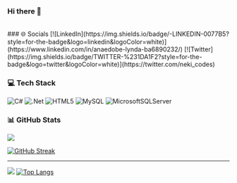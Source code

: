 ### Hi there 👋

<!--
**I am Lynda Nneka** a tech enthusiast and software developer<br> who loves exploring the world of technology<br> building applications that helps improve the efficiency productivity and effectiveness of work.

- 🔭 I’m currently working on building projects using c# and the dotnet framework.
- 🌱 I’m currently learning data structues and algorithms, design patterns, design principles, and using EFCore to perform operations on the database.
- 👯 I’m looking to collaborate on live projects with other software developers out there.
- 💬 Ask me about c#, dotnet, design patterns
- 📫 How to reach me: [![Gmail](https://img.shields.io/badge/-GMAIL-D14836?style=for-the-badge&logo=gmail&logoColor=white)](mailto:anaedobelyn001@gmail.com)
- ⚡ Fun fact:
-->
<br>
### 🌐 Socials
[![LinkedIn](https://img.shields.io/badge/-LINKEDIN-0077B5?style=for-the-badge&logo=linkedin&logoColor=white)](https://www.linkedin.com/in/anaedobe-lynda-ba6890232/)
 [![Twitter](https://img.shields.io/badge/TWITTER-%231DA1F2?style=for-the-badge&logo=twitter&logoColor=white)](https://twitter.com/neki_codes) 


### 💻 Tech Stack
![C#](https://img.shields.io/badge/c%23-%23239120.svg?style=for-the-badge&logo=c-sharp&logoColor=white) ![.Net](https://img.shields.io/badge/.NET-5C2D91?style=for-the-badge&logo=.net&logoColor=white) ![HTML5](https://img.shields.io/badge/html5-%23E34F26.svg?style=for-the-badge&logo=html5&logoColor=white)   ![MySQL](https://img.shields.io/badge/mysql-%2300f.svg?style=for-the-badge&logo=mysql&logoColor=white) ![MicrosoftSQLServer](https://img.shields.io/badge/Microsoft%20SQL%20Sever-CC2927?style=for-the-badge&logo=microsoft%20sql%20server&logoColor=white) 


### 📊 GitHub Stats
![](https://github-readme-stats.vercel.app/api?username=lynda-nneka&theme=vision-friendly-dark&include_all_commits=true&count_private=true)

[![GitHub Streak](http://github-readme-streak-stats.herokuapp.com?user=lynda-nneka&theme=dark)](https://git.io/streak-stats)<br>

---
[![](https://visitcount.itsvg.in/api?id=lynda-nneka&icon=0&color=0)](https://visitcount.itsvg.in)
[![Top Langs](https://github-readme-stats.vercel.app/api/top-langs/?username=lynda-nneka&layout=compact&theme=vision-friendly-dark)](https://github.com/lynda-nneka/github-readme-stats)
